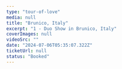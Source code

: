 ```yaml
---
type: "tour-of-love"
media: null
title: "Brunico, Italy"
excerpt: "1 - Duo Show in Brunico, Italy"
coverImages: null
videoSrc: ""
date: "2024-07-06T05:35:07.322Z"
ticketUrl: null
status: "Booked"
---
```

